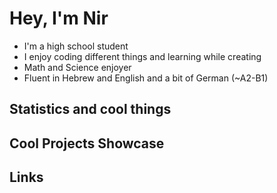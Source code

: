 <h1>Hey, I'm Nir</h1>


* I'm a high school student
* I enjoy coding different things and learning while creating
* Math and Science enjoyer
* Fluent in Hebrew and English and a bit of German (~A2-B1)

<h2>Statistics and cool things</h2>
<h2>Cool Projects Showcase</h2>

<h2>Links</h2>
